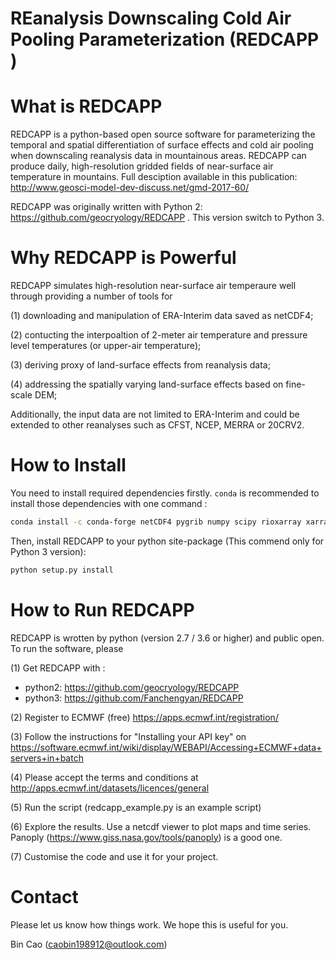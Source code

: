 # REanalysis Downscaling Cold Air Pooling Parameterization (REDCAPP )

# What is REDCAPP
REDCAPP is a python-based open source software for parameterizing the temporal and spatial differentiation of surface effects and cold air pooling when downscaling reanalysis data in mountainous areas. REDCAPP can produce daily, high-resolution gridded fields of near-surface air temperature in mountains.
Full desciption available in this publication: http://www.geosci-model-dev-discuss.net/gmd-2017-60/

REDCAPP was originally written with Python 2:  <https://github.com/geocryology/REDCAPP> . This version switch to Python 3.


# Why REDCAPP is Powerful 
REDCAPP simulates high-resolution near-surface air temperaure well through providing a number of tools for

(1) downloading and manipulation of ERA-Interim data saved as netCDF4;

(2) contucting the interpoaltion of 2-meter air temperature and pressure level temperatures (or upper-air temperature);

(3) deriving proxy of land-surface effects from reanalysis data;

(4) addressing the spatially varying land-surface effects based on fine-scale DEM;


Additionally, the input data are not limited to ERA-Interim and could be extended to other reanalyses such as CFST, NCEP, MERRA or 20CRV2.

# How to Install

You need to install required dependencies firstly. `conda` is recommended to install those dependencies with one command :

```bash
conda install -c conda-forge netCDF4 pygrib numpy scipy rioxarray xarray -y
```

Then, install REDCAPP to your python site-package (This commend only for Python 3 version):

```bash
python setup.py install
```

# How to Run REDCAPP
REDCAPP is wrotten by python (version 2.7 / 3.6 or higher) and public open. To run the software, please

(1) Get REDCAPP with :

- python2: <https://github.com/geocryology/REDCAPP>  
- python3: <https://github.com/Fanchengyan/REDCAPP>

(2) Register to ECMWF (free) https://apps.ecmwf.int/registration/

(3) Follow the instructions for "Installing your API key" on
    https://software.ecmwf.int/wiki/display/WEBAPI/Accessing+ECMWF+data+servers+in+batch

(4)  Please accept the terms and conditions at <http://apps.ecmwf.int/datasets/licences/general>

(5) Run the script (redcapp_example.py is an example script)

(6) Explore the results. Use a netcdf viewer to plot maps and time series.
    Panoply (https://www.giss.nasa.gov/tools/panoply) is a good one.

(7) Customise the code and use it for your project.



# Contact
Please let us know how things work. We hope this is useful for you.

Bin Cao (caobin198912@outlook.com)
